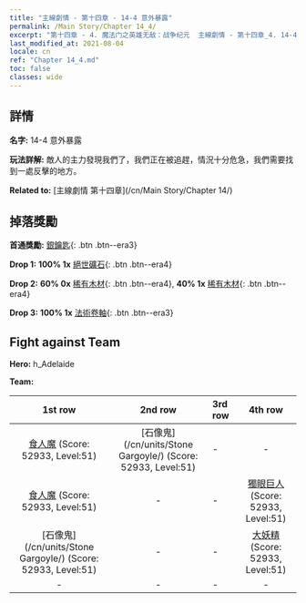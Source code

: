 ```yaml
---
title: "主線劇情 - 第十四章 - 14-4 意外暴露"
permalink: /Main Story/Chapter 14_4/
excerpt: "第十四章 - 4. 魔法门之英雄无敌：战争纪元  主線劇情 - 第十四章_4. 14-4 意外暴露"
last_modified_at: 2021-08-04
locale: cn
ref: "Chapter 14_4.md"
toc: false
classes: wide
---
```


## 詳情

 **名字:** 14-4 意外暴露

 **玩法詳解:** 敵人的主力發現我們了，我們正在被追趕，情況十分危急，我們需要找到一處反擊的地方。

 **Related to:** [主線劇情 第十四章](/cn/Main Story/Chapter 14/)

## 掉落獎勵

 **首通獎勵:** [銀鑰匙](/cn/Items/con_693/){: .btn .btn--era3}

 **Drop 1:** **100% 1x** [絕世礦石](/cn/Items/mat_47/){: .btn .btn--era4}

 **Drop 2:** **60% 0x** [稀有木材](/cn/Items/mat_41/){: .btn .btn--era4}, **40% 1x** [稀有木材](/cn/Items/mat_41/){: .btn .btn--era4}

 **Drop 3:** **100% 1x** [法術卷軸](/cn/Items/con_694/){: .btn .btn--era3}


## Fight against Team
 **Hero:** h_Adelaide

 **Team:**


  | 1st row | 2nd row | 3rd row | 4th row |
  |:----:|:----:|:----|:----:|
  | [食人魔](/cn/units/Ogre/) (Score: 52933, Level:51)  | [石像鬼](/cn/units/Stone Gargoyle/) (Score: 52933, Level:51)  | - | - |
  | [食人魔](/cn/units/Ogre/) (Score: 52933, Level:51)  | - | - | [獨眼巨人](/cn/units/Cyclops/) (Score: 52933, Level:51)  |
  | [石像鬼](/cn/units/Stone Gargoyle/) (Score: 52933, Level:51)  | - | - | [大妖精](/cn/units/Gremlin/) (Score: 52933, Level:51)  |
  | - | - | - | - |


